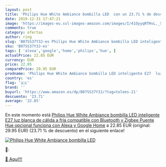 ```yaml
---
layout: post
title: 'Philips Hue White Ambiance bombilla LED  con un 23.71 % de descuento'
date: 2019-12-31 17:47:21
image: 'https://images-eu.ssl-images-amazon.com/images/I/41OyyqRTHvL._SL400_.jpg'
comments: true
category: ofertas
author: ring
slug: 'B07SS37Y3J-es Philips Hue White Ambiance bombilla LED inteligente E27...'
sku: 'B07SS37Y3J-es'
tags: [ 'alexa','google','home','philips','hue', ]
actualPrice: 22.85 EUR
currency: EUR
price: 22.85
comparePrice: 29.95 EUR
prodname: 'Philips Hue White Ambiance bombilla LED inteligente E27  luz blanca de cálida a fría  compatible con Bluetooth y Zigbee  Puente Hue opcional   funciona con Alexa y Google Home'
country: 'es'
flag: '🇪🇸'
brand: ''
buyurl: 'https://www.amazon.es/dp/B07SS37Y3J/?tag=tolees-21'
descuento: '23.71'
average: '22.85'
---
```


En este momento está [Philips Hue White Ambiance bombilla LED inteligente E27  luz blanca de cálida a fría  compatible con Bluetooth y Zigbee  Puente Hue opcional   funciona con Alexa y Google Home](https://www.amazon.es/dp/B07SS37Y3J/?tag=tolees-21) a 22.85 EUR (original: 29.95 EUR) (23.71 %  de descuento) en el siguiente enlace!

[![Philips Hue White Ambiance bombilla LED ](https://images-eu.ssl-images-amazon.com/images/I/41OyyqRTHvL._SL400_.jpg)](https://www.amazon.es/dp/B07SS37Y3J/?tag=tolees-21)

🔎:


[🛒 Aquí!!!](https://www.amazon.es/dp/B07SS37Y3J/?tag=tolees-21)
